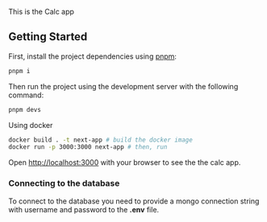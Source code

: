 This is the Calc app

## Getting Started

First, install the project dependencies using [pnpm](https://pnpm.io/installation):

```bash
pnpm i
```

Then run the project using the development server with the following command:

```bash
pnpm devs
```

Using docker

```bash
docker build . -t next-app # build the docker image
docker run -p 3000:3000 next-app # then, run
```

Open [http://localhost:3000](http://localhost:3000) with your browser to see the the calc app.

### Connecting to the database

To connect to the database you need to provide a mongo connection string with username and password to the **.env** file.
